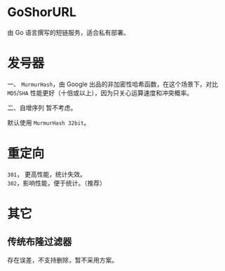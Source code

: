 # GoShorURL
由 Go 语言撰写的短链服务，适合私有部署。

# 发号器
一、 `MurmurHash`，由 Google 出品的非加密性哈希函数，在这个场景下，对比 `MD5`/`SHA` 性能更好（十倍或以上），因为只关心运算速度和冲突概率。  

二、自增序列
暂不考虑。

默认使用 `MurmurHash 32bit`。

# 重定向
`301`， 更高性能，统计失效。  
`302`，影响性能，便于统计。（推荐）

# 其它
## 传统布隆过滤器
存在误差，不支持删除，暂不采用方案。

